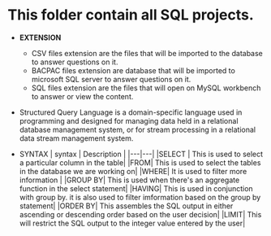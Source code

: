 # This folder contain all SQL projects.
- **EXTENSION**
  - CSV files extension are the files that will be imported to the database to answer questions on it.
  - BACPAC files extension are database that will be imported to microsoft SQL server to answer questions on it.
  - SQL files extension are the files that will open on MySQL workbench to answer or view the content.
- Structured Query Language is a domain-specific language used in programming and designed for managing data held in a relational database management system, or for stream processing in a relational data stream management system.

- SYNTAX
| syntax | Description |
|---|---|
|SELECT | This is used to select a particular column in the table|
|FROM| This is used to select the tables in the database we are working on|
|WHERE| It is used to filter more information |
|GROUP BY| This is used when there's an aggregate function in the select statement|
|HAVING| This is used in conjunction with group by. it is also used to filter imformation based on the group by statement|
|ORDER BY| This assembles the SQL output in either ascending or descending order based on the user decision|
|LIMIT| This will restrict the SQL output to the integer value entered by the user|

